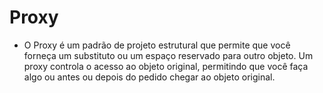 # Proxy

* O Proxy é um padrão de projeto estrutural que permite que você forneça um substituto ou um espaço reservado para outro
  objeto. Um proxy controla o acesso ao objeto original, permitindo que você faça algo ou antes ou depois do pedido
  chegar ao objeto original.

